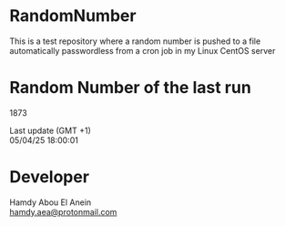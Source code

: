# RandomNumber    
This is a test repository where a random number is pushed to a file automatically passwordless from a cron job in my Linux CentOS server    
# Random Number of the last run   
1873
      
Last update (GMT +1)    
05/04/25 18:00:01
# Developer    
Hamdy Abou El Anein   
hamdy.aea@protonmail.com
